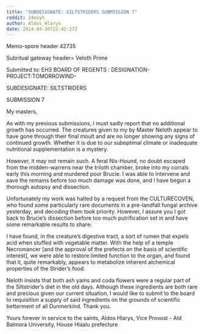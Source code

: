 ```yaml
---
title: "SUBDESIGNATE: SILTSTRIDERS SUBMISSION 7"
reddit: 24eoyh
author: Aldos_Hlarys
date: 2014-04-30T22:42:27Z
---
```


Memo-spore header 42735

Subritual gateway header= Veloth Prime

Submitted to: EH3 BOARD OF REGENTS : DESIGNATION-PROJECT:TOMORROWIND-

SUBDESIGNATE: SILTSTRIDERS

SUBMISSION 7

My masters,

As with my previous submissions, I must sadly report that no additional growth has occurred. The creatures given to my by Master Neloth appear to have gone through their final moult and are no longer showing any signs of continued growth. Whether it is due to our suboptimal climate or inadequate nutritional supplementation is a mystery. 

However, it may not remain such. A feral Nix-Hound, no doubt escaped from the midden-warrens near the triloth chamber, broke into my corrals early this morning and murdered poor Brucie. I was able to intervene and save the remains before too much damage was done, and I have begun a thorough autopsy and dissection. 

Unfortunately my work was halted by a request from the CULTURECOVEN, who found some particularly rare documents in a pre-landfall fungal archive yesterday, and decoding them took priority. However, I assure you I got back to Brucie’s dissection before too much putrification set in and have some remarkable results to share:

I have found, in the creature’s digestive tract, a sort of rumen that expels acid when stuffed with vegetable matter. With the help of a temple Necromancer [and the approval of the prefects on the basis of scientific interest], we were able to restore limited function to the organ, and found that it, quite remarkably, appears to metabolize inherent alchemical properties of the Strider’s food. 

Neloth insists that both ash yams and coda flowers were a regular part of the Siltstrider’s diet in the old days. Although these ingredients are both rare and precious given our current situation, I would like to submit to the board to requisition a supply of said ingredients on the grounds of scientific betterment of all Dunmerkind. Thank you. 

Yours forever in service to the saints,
Aldos Hlarys,
Vice Provost - Ald Balmora University,
House Hlaalu prefecture

